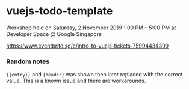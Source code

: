 # vuejs-todo-template

Workshop held on Saturday, 2 November 2019 1:00 PM – 5:00 PM at Developer Space @ Google Singapore

https://www.eventbrite.sg/e/intro-to-vuejs-tickets-75994434399


### Random notes
`{{entry}}` and `{header}` was shown then later replaced with the correct value. 
This is a known issue and there are workarounds.